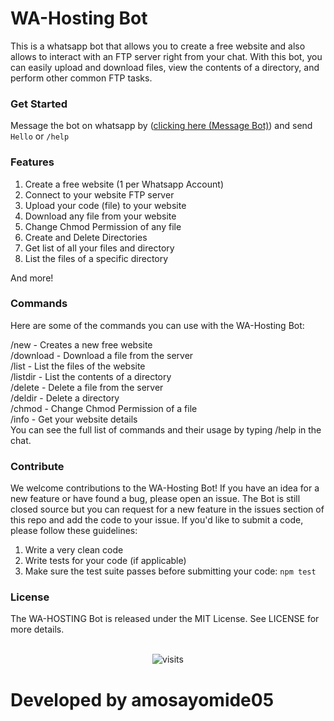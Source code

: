 # WA-Hosting Bot
This is a whatsapp bot that allows you to create a free website and also allows to interact with an FTP server right from your chat. With this bot, you can easily upload and download files, view the contents of a directory, and perform other common FTP tasks.

### Get Started
Message the bot on whatsapp by ([clicking here (Message Bot)](https://wa.me/2348149076618)) and send `Hello` or `/help`

### Features
1. Create a free website (1 per Whatsapp Account)<br>
2. Connect to your website FTP server <br>
3. Upload your code (file) to your website <br>
4. Download any file from your website <br>
5. Change Chmod Permission of any file <br>
6. Create and Delete Directories <br>
7. Get list of all your files and directory <br>
8. List the files of a specific directory<br>

And more!

### Commands
Here are some of the commands you can use with the WA-Hosting Bot:

/new - Creates a new free website <br>
/download - Download a file from the server<br>
/list - List the files of the website <br>
/listdir - List the contents of a directory<br>
/delete - Delete a file from the server<br>
/deldir - Delete a directory<br>
/chmod - Change Chmod Permission of a file<br>
/info - Get your website details<br>
You can see the full list of commands and their usage by typing /help in the chat.

### Contribute
We welcome contributions to the WA-Hosting Bot! If you have an idea for a new feature or have found a bug, please open an issue. The Bot is still closed source but you can request for a new feature in the issues section of this repo and add the code to your issue. If you'd like to submit a code, please follow these guidelines:

1. Write a very clean code<br>
2. Write tests for your code (if applicable)<br>
3. Make sure the test suite passes before submitting your code: `npm test`

### License
The WA-HOSTING Bot is released under the MIT License. See LICENSE for more details.


<p align="center"><br>
<img src="https://visit-counter.vercel.app/counter.png?page=https%3A%2F%2Fgithub.com%2Famoayomide05%2Fchatgpt-whatsapp-bot&s=80&c=00ff00&bg=00000000&no=5&ff=digi" alt="visits">
</p>


# Developed by amosayomide05
